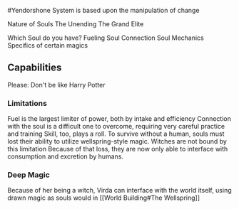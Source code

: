 #Yendorshone
System is based upon the manipulation of change

Nature of Souls
The Unending
The Grand Elite

Which Soul do you have?
Fueling
Soul Connection
Soul Mechanics
Specifics of certain magics

## Capabilities
Please: Don't be like Harry Potter
### Limitations
Fuel is the largest limiter of power, both by intake and efficiency
Connection with the soul is a difficult one to overcome, requiring very careful practice and training
Skill, too, plays a roll. 
To survive without a human, souls must lost their ability to utilize wellspring-style magic. Witches are not bound by this limitation
Because of that loss, they are now only able to interface with consumption and excretion by humans.

### Deep Magic
Because of her being a witch, Virda can interface with the world itself, using drawn magic as souls would in [[World Building#The Wellspring]]